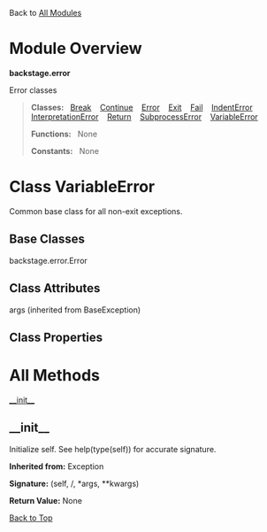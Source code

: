 Back to [All Modules](https://github.com/pyrustic/backstage/blob/master/docs/modules/README.md#readme)

# Module Overview

**backstage.error**
 
Error classes

> **Classes:** &nbsp; [Break](https://github.com/pyrustic/backstage/blob/master/docs/modules/content/backstage.error/content/classes/Break.md#class-break) &nbsp;&nbsp; [Continue](https://github.com/pyrustic/backstage/blob/master/docs/modules/content/backstage.error/content/classes/Continue.md#class-continue) &nbsp;&nbsp; [Error](https://github.com/pyrustic/backstage/blob/master/docs/modules/content/backstage.error/content/classes/Error.md#class-error) &nbsp;&nbsp; [Exit](https://github.com/pyrustic/backstage/blob/master/docs/modules/content/backstage.error/content/classes/Exit.md#class-exit) &nbsp;&nbsp; [Fail](https://github.com/pyrustic/backstage/blob/master/docs/modules/content/backstage.error/content/classes/Fail.md#class-fail) &nbsp;&nbsp; [IndentError](https://github.com/pyrustic/backstage/blob/master/docs/modules/content/backstage.error/content/classes/IndentError.md#class-indenterror) &nbsp;&nbsp; [InterpretationError](https://github.com/pyrustic/backstage/blob/master/docs/modules/content/backstage.error/content/classes/InterpretationError.md#class-interpretationerror) &nbsp;&nbsp; [Return](https://github.com/pyrustic/backstage/blob/master/docs/modules/content/backstage.error/content/classes/Return.md#class-return) &nbsp;&nbsp; [SubprocessError](https://github.com/pyrustic/backstage/blob/master/docs/modules/content/backstage.error/content/classes/SubprocessError.md#class-subprocesserror) &nbsp;&nbsp; [VariableError](https://github.com/pyrustic/backstage/blob/master/docs/modules/content/backstage.error/content/classes/VariableError.md#class-variableerror)
>
> **Functions:** &nbsp; None
>
> **Constants:** &nbsp; None

# Class VariableError
Common base class for all non-exit exceptions.

## Base Classes
backstage.error.Error

## Class Attributes
args (inherited from BaseException)

## Class Properties


# All Methods
[\_\_init\_\_](#__init__)

## \_\_init\_\_
Initialize self.  See help(type(self)) for accurate signature.

**Inherited from:** Exception

**Signature:** (self, /, \*args, \*\*kwargs)





**Return Value:** None

[Back to Top](#module-overview)



